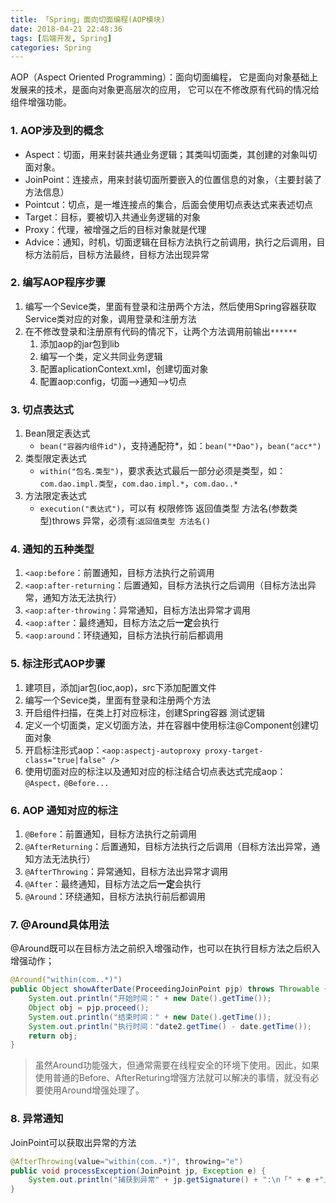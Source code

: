 ```yaml
---
title: 「Spring」面向切面编程(AOP模块)
date: 2018-04-21 22:48:36
tags: [后端开发, Spring]
categories: Spring
---
```


AOP（Aspect Oriented Programming）：面向切面编程，
它是面向对象基础上发展来的技术，是面向对象更高层次的应用，
它可以在不修改原有代码的情况给组件增强功能。
<!-- more -->


### 1. AOP涉及到的概念
- Aspect：切面，用来封装共通业务逻辑；其类叫切面类，其创建的对象叫切面对象。
- JoinPoint：连接点，用来封装切面所要嵌入的位置信息的对象，（主要封装了方法信息）
- Pointcut：切点，是一堆连接点的集合，后面会使用切点表达式来表述切点
- Target：目标，要被切入共通业务逻辑的对象
- Proxy：代理，被增强之后的目标对象就是代理
- Advice：通知，时机，切面逻辑在目标方法执行之前调用，执行之后调用，目标方法前后，目标方法最终，目标方法出现异常


### 2. 编写AOP程序步骤
1. 编写一个Sevice类，里面有登录和注册两个方法，然后使用Spring容器获取Service类对应的对象，调用登录和注册方法
2. 在不修改登录和注册原有代码的情况下，让两个方法调用前输出`******`
    1. 添加aop的jar包到lib
    2. 编写一个类，定义共同业务逻辑
    3. 配置aplicationContext.xml，创建切面对象
    4. 配置aop:config，切面-->通知-->切点


### 3. 切点表达式
1. Bean限定表达式
    - `bean("容器内组件id")`，支持通配符*，如：`bean("*Dao")`，`bean("acc*")`
2. 类型限定表达式
    - `within("包名.类型")`，要求表达式最后一部分必须是类型，如：`com.dao.impl.类型`，`com.dao.impl.*`，`com.dao..*`
3. 方法限定表达式
    - `execution("表达式")`，可以有 权限修饰 返回值类型 方法名(参数类型)throws 异常，必须有:`返回值类型 方法名()`


### 4. 通知的五种类型
1. `<aop:before`：前置通知，目标方法执行之前调用
2. `<aop:after-returning`：后置通知，目标方法执行之后调用（目标方法出异常，通知方法无法执行）
3. `<aop:after-throwing`：异常通知，目标方法出异常才调用
4. `<aop:after`：最终通知，目标方法之后**一定**会执行
5. `<aop:around`：环绕通知，目标方法执行前后都调用


### 5. 标注形式AOP步骤
1. 建项目，添加jar包(ioc,aop)，src下添加配置文件
2. 编写一个Sevice类，里面有登录和注册两个方法
3. 开启组件扫描，在类上打对应标注，创建Spring容器 测试逻辑
4. 定义一个切面类，定义切面方法，并在容器中使用标注@Component创建切面对象
5. 开启标注形式aop：`<aop:aspectj-autoproxy proxy-target-class="true|false" />`
6. 使用切面对应的标注以及通知对应的标注结合切点表达式完成aop： `@Aspect，@Before...`


### 6. AOP 通知对应的标注
1. `@Before`：前置通知，目标方法执行之前调用
2. `@AfterReturning`：后置通知，目标方法执行之后调用（目标方法出异常，通知方法无法执行）
3. `@AfterThrowing`：异常通知，目标方法出异常才调用
4. `@After`：最终通知，目标方法之后**一定**会执行
5. `@Around`：环绕通知，目标方法执行前后都调用


### 7. @Around具体用法
@Around既可以在目标方法之前织入增强动作，也可以在执行目标方法之后织入增强动作；
``` java
@Around("within(com..*)")
public Object showAfterDate(ProceedingJoinPoint pjp) throws Throwable {
    System.out.println("开始时间：" + new Date().getTime());
    Object obj = pjp.proceed();
    System.out.println("结束时间：" + new Date().getTime());
    System.out.println("执行时间："date2.getTime() - date.getTime());
    return obj;
}
```
>虽然Around功能强大，但通常需要在线程安全的环境下使用。因此，如果使用普通的Before、AfterReturing增强方法就可以解决的事情，就没有必要使用Around增强处理了。


### 8. 异常通知
JoinPoint可以获取出异常的方法
``` java
@AfterThrowing(value="within(com..*)", throwing="e")
public void processException(JoinPoint jp, Exception e) {
    System.out.println("捕获到异常" + jp.getSignature() + ":\n「" + e +"」");
}
```
